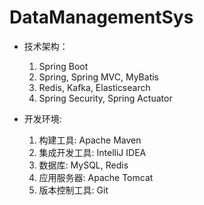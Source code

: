 # DataManagementSys

- 技术架构：         
  1. Spring Boot
  2. Spring, Spring MVC, MyBatis
  3. Redis, Kafka, Elasticsearch
  4. Spring Security, Spring Actuator

- 开发环境:
  1. 构建工具: Apache Maven
  2. 集成开发工具: IntelliJ IDEA
  3. 数据库: MySQL, Redis
  4. 应用服务器: Apache Tomcat
  5. 版本控制工具: Git
